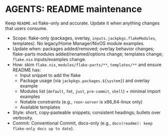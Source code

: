 # AGENTS: README maintenance

Keep `README.md` flake-only and accurate. Update it when anything changes that users consume.

- Scope: flake-only (packages, overlay, `inputs.jackpkgs.flakeModules`, templates). No legacy/Home Manager/NixOS module examples.
- Update when: packages added/removed; overlay behavior changes; flake-parts modules added/renamed/options change; templates change; `flake.nix` inputs/examples change.
- How: skim `flake.nix`, `modules/flake-parts/**`, `templates/**` and ensure README has:
  - Input snippet to add the flake
  - Package usage (via `jackpkgs.packages.${system}`) and overlay example
  - Modules list (`default`, `fmt`, `just`, `pre-commit`, `shell`) + minimal import examples
  - Notable constraints (e.g., `roon-server` is x86_64-linux only)
  - Available templates
- Style: short, copy‑pasteable snippets; consistent headings; bullets over verbosity.
- Commit: Conventional Commit, docs-only (e.g., `docs(readme): keep flake-only docs up to date`).
